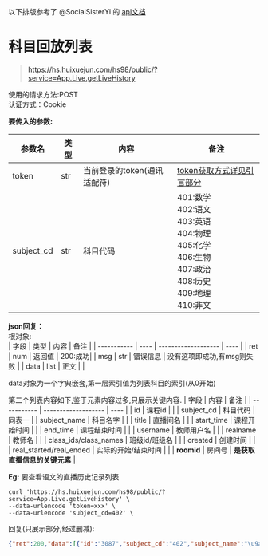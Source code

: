以下排版参考了 @SocialSisterYi 的 [api文档](https://github.com/SocialSisterYi/bilibili-API-collect/blob/master/login/login_action/password.md)
# 科目回放列表
>https://hs.huixuejun.com/hs98/public/?service=App.Live.getLiveHistory

使用的请求方法:POST  
认证方式：Cookie  

**要传入的参数:**

| 参数名      | 类型 | 内容             |  备注             |
| ----------- | ---- | ---------------- |  ---------------- |
| token | str  | 当前登录的token(通讯适配符)                | [token获取方式详见引言部分](https://github.com/Jackwu945/huixuejun-API-collect/blob/main/intro/introduction.md)        |
| subject_cd    | str  | 科目代码     | 401:数学<br />402:语文<br />403:英语<br />404:物理<br />405:化学<br />406:生物<br />407:政治<br />408:历史<br />409:地理<br />410:非文<br /> |

**json回复：**  
根对象:  
| 字段        | 类型 | 内容                | 备注 |
| ----------- | ---- | ------------------- | ---- |
| ret | num  | 返回值 | 200:成功|
| msg | str  | 错误信息 | 没有这项即成功,有msg则失败 |
| data | list  | 正文 | |  

data对象为一个字典嵌套,第一层索引值为列表科目的索引(从0开始)  

第二个列表内容如下,鉴于元素内容过多,只展示关键内容.
| 字段         | 内容                | 备注 |
| ----------- | ------------------- | ---- |
| id   | 课程id | |
| subject_cd   | 科目代码 | 同表一 |
| subject_name | 科目名字 |  |
| title   | 直播间名 |  |
| start_time   | 课程开始时间 |  |
| end_time   | 课程结束时间 |  |
| username   | 教师用户名 |  |
| realname   | 教师名 |  |
| class_ids/class_names  | 班级id/班级名 |  |
| created   | 创建时间 |  |
| real_started/real_ended   | 实际的开始/结束时间 |  |
| **roomid**   | 房间号 | **是获取直播信息的关键元素** |

 
**Eg:**
要查看语文的直播历史记录列表  
```shell
curl 'https://hs.huixuejun.com/hs98/public/?service=App.Live.getLiveHistory' \
--data-urlencode 'token=xxx' \
--data-urlencode 'subject_cd=402' \
```
回复(只展示部分,经过删减):
```json
{"ret":200,"data":[{"id":"3087","subject_cd":"402","subject_name":"\u9ad8\u4e2d\u8bed\u6587","title":"\u300a\u4fc3\u7ec7\u300b3","start_time":"09:00","end_time":"09:45","status":"2","username":"1145141919810","realname":"\u8001\u5e08","class_ids":",201,202,203,229,","class_names":"\u9ad8\u4e004\u73ed,\u9ad8\u4e005\u73ed,\u9ad8\u4e006\u73ed,\u76f4\u64ad\u89c2\u6469\u73ed"
```
